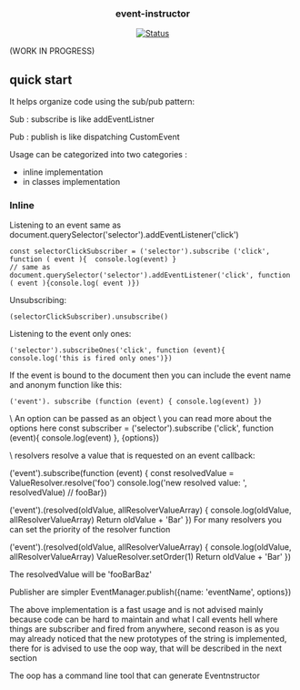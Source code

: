 <p align="center">

<h3 align="center">event-instructor</h3>

<div align="center">

[![Status](https://img.shields.io/badge/status-active-success.svg)]()

</div>

(WORK IN PROGRESS)
## quick start
It helps organize code using the sub/pub pattern:

Sub : subscribe is like addEventListner

Pub : publish is like dispatching CustomEvent

Usage can be categorized into two categories : 
- inline implementation
- in classes implementation

### Inline
Listening to an event same as document.querySelector('selector').addEventListener('click')

```
const selectorClickSubscriber = ('selector').subscribe ('click', function ( event ){  console.log(event) }
// same as document.querySelector('selector').addEventListener('click', function ( event ){console.log( event )})
```

Unsubscribing:

```
(selectorClickSubscriber).unsubscribe()
```

Listening to the event only ones:
```
('selector').subscribeOnes('click', function (event){ console.log('this is fired only ones')})
```

If the event is bound to the document then you can include the event name and anonym function like this:
```
('event'). subscribe (function (event) { console.log(event) })
```

\\ An option can be passed as an object
\\ you can read more about the options here
const subscriber = ('selector').subscribe ('click', function (event){  console.log(event) }, {options})

\\ resolvers resolve a value that is requested on an event callback: 

('event').subscribe(function (event) { const resolvedValue = ValueResolver.resolve('foo')
console.log('new resolved value: ', resolvedValue) // fooBar})

('event').(resolved(oldValue, allResolverValueArray) { console.log(oldValue, allResolverValueArray)
Return oldValue + 'Bar' })
 For many resolvers you can set the priority of the resolver function

('event').(resolved(oldValue, allResolverValueArray) { console.log(oldValue, allResolverValueArray)
ValueResolver.setOrder(1)
Return oldValue + 'Bar' })

The resolvedValue will be 'fooBarBaz'

Publisher are simpler
EventManager.publish({name: 'eventName', options})


The above implementation is a fast usage and is not advised mainly because code can be hard to maintain and what I call events hell where things are subscriber and fired from anywhere, second reason is as you may already noticed that the new prototypes of the string is implemented, there for is advised to use the oop way, that will be described in the next section

The oop has a command line tool that can generate Eventnstructor
